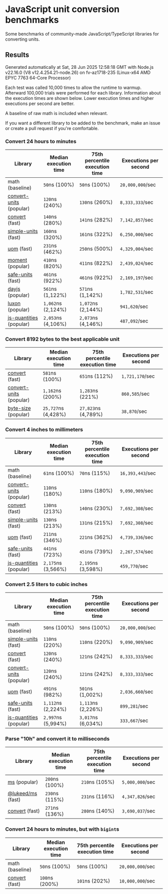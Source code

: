 # JavaScript unit conversion benchmarks

Some benchmarks of community-made JavaScript/TypeScript libraries for converting units.

## Results

<!-- beginblock(results) -->

Generated automatically at Sat, 28 Jun 2025 12:58:18 GMT with Node.js v22.16.0 (V8 v12.4.254.21-node.26) on fv-az1718-235 (Linux-x64 AMD EPYC 7763 64-Core Processor)

Each test was called 10,000 times to allow the runtime to warmup.
Afterward 100,000 trials were performed for each library.
Information about the execution times are shown below.
Lower execution times and higher executions per second are better.

A baseline of raw math is included when relevant.

If you want a different library to be added to the benchmark, make an issue or create a pull request if you're comfortable.

### Convert 24 hours to minutes

| Library                                                            | Median execution time | 75th percentile execution time | Executions per second |
| ------------------------------------------------------------------ | --------------------- | ------------------------------ | --------------------- |
| math (baseline)                                                    | `50`ns (100%)         | `50`ns (100%)                  | `20,000,000`/sec      |
| [convert-units](https://npmjs.com/package/convert-units) (popular) | `120`ns (240%)        | `130`ns (260%)                 | `8,333,333`/sec       |
| [convert](https://npmjs.com/package/convert) (fast)                | `140`ns (280%)        | `141`ns (282%)                 | `7,142,857`/sec       |
| [simple-units](https://npmjs.com/package/simple-units) (fast)      | `160`ns (320%)        | `161`ns (322%)                 | `6,250,000`/sec       |
| [uom](https://npmjs.com/package/uom) (fast)                        | `231`ns (462%)        | `250`ns (500%)                 | `4,329,004`/sec       |
| [moment](https://npmjs.com/package/moment) (popular)               | `410`ns (820%)        | `411`ns (822%)                 | `2,439,024`/sec       |
| [safe-units](https://npmjs.com/package/safe-units) (fast)          | `461`ns (922%)        | `461`ns (922%)                 | `2,169,197`/sec       |
| [dayjs](https://npmjs.com/package/dayjs) (popular)                 | `561`ns (1,122%)      | `571`ns (1,142%)               | `1,782,531`/sec       |
| [luxon](https://npmjs.com/package/luxon) (popular)                 | `1,062`ns (2,124%)    | `1,072`ns (2,144%)             | `941,620`/sec         |
| [js-quantities](https://npmjs.com/package/js-quantities) (popular) | `2,053`ns (4,106%)    | `2,073`ns (4,146%)             | `487,092`/sec         |

### Convert 8192 bytes to the best applicable unit

| Library                                                            | Median execution time | 75th percentile execution time | Executions per second |
| ------------------------------------------------------------------ | --------------------- | ------------------------------ | --------------------- |
| [convert](https://npmjs.com/package/convert) (fast)                | `581`ns (100%)        | `651`ns (112%)                 | `1,721,170`/sec       |
| [convert-units](https://npmjs.com/package/convert-units) (popular) | `1,162`ns (200%)      | `1,283`ns (221%)               | `860,585`/sec         |
| [byte-size](https://npmjs.com/package/byte-size) (popular)         | `25,727`ns (4,428%)   | `27,823`ns (4,789%)            | `38,870`/sec          |

### Convert 4 inches to millimeters

| Library                                                            | Median execution time | 75th percentile execution time | Executions per second |
| ------------------------------------------------------------------ | --------------------- | ------------------------------ | --------------------- |
| math (baseline)                                                    | `61`ns (100%)         | `70`ns (115%)                  | `16,393,443`/sec      |
| [convert-units](https://npmjs.com/package/convert-units) (popular) | `110`ns (180%)        | `110`ns (180%)                 | `9,090,909`/sec       |
| [convert](https://npmjs.com/package/convert) (fast)                | `130`ns (213%)        | `140`ns (230%)                 | `7,692,308`/sec       |
| [simple-units](https://npmjs.com/package/simple-units) (fast)      | `130`ns (213%)        | `131`ns (215%)                 | `7,692,308`/sec       |
| [uom](https://npmjs.com/package/uom) (fast)                        | `211`ns (346%)        | `221`ns (362%)                 | `4,739,336`/sec       |
| [safe-units](https://npmjs.com/package/safe-units) (fast)          | `441`ns (723%)        | `451`ns (739%)                 | `2,267,574`/sec       |
| [js-quantities](https://npmjs.com/package/js-quantities) (popular) | `2,175`ns (3,566%)    | `2,195`ns (3,598%)             | `459,770`/sec         |

### Convert 2.5 liters to cubic inches

| Library                                                            | Median execution time | 75th percentile execution time | Executions per second |
| ------------------------------------------------------------------ | --------------------- | ------------------------------ | --------------------- |
| math (baseline)                                                    | `50`ns (100%)         | `50`ns (100%)                  | `20,000,000`/sec      |
| [simple-units](https://npmjs.com/package/simple-units) (fast)      | `110`ns (220%)        | `110`ns (220%)                 | `9,090,909`/sec       |
| [convert](https://npmjs.com/package/convert) (fast)                | `120`ns (240%)        | `121`ns (242%)                 | `8,333,333`/sec       |
| [convert-units](https://npmjs.com/package/convert-units) (popular) | `120`ns (240%)        | `121`ns (242%)                 | `8,333,333`/sec       |
| [uom](https://npmjs.com/package/uom) (fast)                        | `491`ns (982%)        | `501`ns (1,002%)               | `2,036,660`/sec       |
| [safe-units](https://npmjs.com/package/safe-units) (fast)          | `1,112`ns (2,224%)    | `1,113`ns (2,226%)             | `899,281`/sec         |
| [js-quantities](https://npmjs.com/package/js-quantities) (popular) | `2,997`ns (5,994%)    | `3,017`ns (6,034%)             | `333,667`/sec         |

### Parse "10h" and convert it to milliseconds

| Library                                                   | Median execution time | 75th percentile execution time | Executions per second |
| --------------------------------------------------------- | --------------------- | ------------------------------ | --------------------- |
| [ms](https://npmjs.com/package/ms) (popular)              | `200`ns (100%)        | `210`ns (105%)                 | `5,000,000`/sec       |
| [@lukeed/ms](https://npmjs.com/package/@lukeed/ms) (fast) | `230`ns (115%)        | `231`ns (116%)                 | `4,347,826`/sec       |
| [convert](https://npmjs.com/package/convert) (fast)       | `271`ns (136%)        | `280`ns (140%)                 | `3,690,037`/sec       |

### Convert 24 hours to minutes, but with `bigint`s

| Library                                             | Median execution time | 75th percentile execution time | Executions per second |
| --------------------------------------------------- | --------------------- | ------------------------------ | --------------------- |
| math (baseline)                                     | `50`ns (100%)         | `50`ns (100%)                  | `20,000,000`/sec      |
| [convert](https://npmjs.com/package/convert) (fast) | `100`ns (200%)        | `101`ns (202%)                 | `10,000,000`/sec      |

<!-- endblock(results) -->
